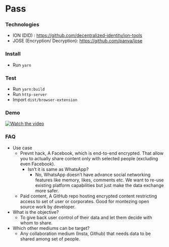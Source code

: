 # Pass

### Technologies
* ION (DID) : https://github.com/decentralized-identity/ion-tools
* JOSE (Encryption/ Decryption): https://github.com/panva/jose

### Install

- Run `yarn`

### Test

- Run `yarn:build`
- Run `http-server`
- Import `dist/browser-extension`

### Demo

[![Watch the video](https://user-images.githubusercontent.com/4686410/148703377-75cf29a9-49d2-46e2-8728-02ea954b0ced.png)](https://drive.google.com/file/d/1aa7MP4kAgimkCQofe3Y4XezseBSbJH5b/view?usp=sharing)

### FAQ
- Use case 
  - Prevnt hack, A Facebook, which is end-to-end encrypted. That allow you to actually share content only with selected people (excluding even Facebook).
    - Isn’t it is same as WhatsApp? 
      - No, WhatsApp  doesn’t have advance social networking features like memory, likes, comments etc. We want to re-use existing platform capabilities but just make the data exchange more safer.
  - Paid content, A GitHub repo hosting encrypted content restricting access to set of user or corporates. Good for montezing open source work by developer.
- What is the objective?  
  - To give back user control of their data and let them decide with whom to share.
- Which other mediums can be target?  
  - Any collaboration medium (Insta, Github) that needs data to be shared among set of people.
